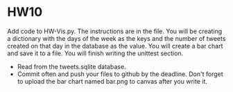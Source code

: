 # HW10

Add code to HW-Vis.py.  The instructions are in the file. You will be creating a dictionary with the days of the week as the keys and the number of tweets created on that day in the database as the value.  You will create a bar chart and save it to a file.  You will finish writing the unittest section.  

- Read from the tweets.sqlite database.  
- Commit often and push your files to github by the deadline.  Don't forget to upload the bar chart named bar.png to canvas after you write it.

